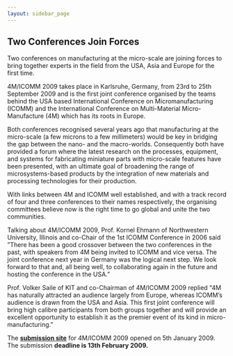 ```yaml
---
layout: sidebar_page
---
```


## Two Conferences Join Forces

Two conferences on manufacturing at the micro-scale are joining forces to bring together experts in the field from the USA, Asia and Europe for the first time.
<!--break-->
4M/ICOMM 2009 takes place in Karlsruhe, Germany, from 23rd to 25th September 2009 and is the first joint conference organised by the teams behind the USA based International Conference on Micromanufacturing (ICOMM) and the International Conference on Multi-Material Micro-Manufacture (4M) which has its roots in Europe.

Both conferences recognised several years ago that manufacturing at the micro-scale (a few microns to a few millimeters) would be key in bridging the gap between the nano- and the macro-worlds. Consequently both have provided a forum where the latest research on the processes, equipment, and systems for fabricating miniature parts with micro-scale features have been presented, with an ultimate goal of broadening the range of microsystems-based products by the integration of new materials and processing technologies for their production.

With links between 4M and ICOMM well established, and with a track record of four and three conferences to their names respectively, the organising committees believe now is the right time to go global and unite the two communities.

Talking about 4M/ICOMM 2009, Prof. Kornel Ehmann of Northwestern University, Illinois and co-Chair of the 1st ICOMM Conference in 2006 said ”There has been a good crossover between the two conferences in the past, with speakers from 4M being invited to ICOMM and vice versa. The joint conference next year in Germany was the logical next step. We look forward to that and, all being well, to collaborating again in the future and hosting the conference in the USA.”

Prof. Volker Saile of KIT and co-Chairman of 4M/ICOMM 2009 replied “4M has naturally attracted an audience largely from Europe, whereas ICOMM’s audience is drawn from the USA and Asia. This first joint conference will bring high calibre participants from both groups together and will provide an excellent opportunity to establish it as the premier event of its kind in micro-manufacturing.” 

The <a href="/4m-association/conference/2009">**submission site**</a> for 4M/ICOMM 2009 opened on 5th January 2009. The submission **deadline is 13th February 2009.**